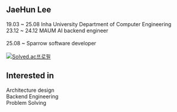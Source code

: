 ## JaeHun Lee 
19.03 ~ 25.08 Inha University Department of Computer Engineering<br>
23.12 ~ 24.12 MAUM AI backend engineer<br><br>
25.08 ~ Sparrow software developer<br><br>
[![Solved.ac프로필](http://mazassumnida.wtf/api/mini/generate_badge?boj=qwww7778)](https://solved.ac/qwww7778)


## Interested in
Architecture design<br>
Backend Engineering<br>
Problem Solving 
